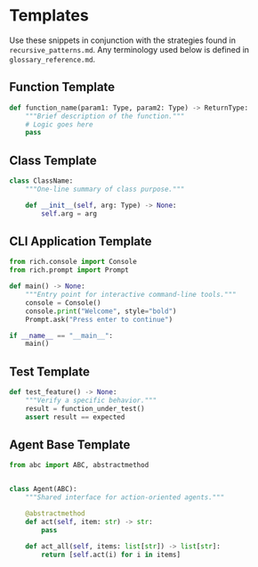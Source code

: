 # Templates

Use these snippets in conjunction with the strategies found in
`recursive_patterns.md`. Any terminology used below is defined in
`glossary_reference.md`.

## Function Template
```python
def function_name(param1: Type, param2: Type) -> ReturnType:
    """Brief description of the function."""
    # Logic goes here
    pass
```

## Class Template
```python
class ClassName:
    """One-line summary of class purpose."""

    def __init__(self, arg: Type) -> None:
        self.arg = arg
```

## CLI Application Template
```python
from rich.console import Console
from rich.prompt import Prompt

def main() -> None:
    """Entry point for interactive command-line tools."""
    console = Console()
    console.print("Welcome", style="bold")
    Prompt.ask("Press enter to continue")

if __name__ == "__main__":
    main()
```

## Test Template
```python
def test_feature() -> None:
    """Verify a specific behavior."""
    result = function_under_test()
    assert result == expected
```

## Agent Base Template
```python
from abc import ABC, abstractmethod


class Agent(ABC):
    """Shared interface for action-oriented agents."""

    @abstractmethod
    def act(self, item: str) -> str:
        pass

    def act_all(self, items: list[str]) -> list[str]:
        return [self.act(i) for i in items]
```

